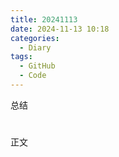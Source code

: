 ```yaml
---
title: 20241113
date: 2024-11-13 10:18
categories:
  - Diary
tags:
  - GitHub
  - Code
---
```


总结

<!--more-->
# 
正文